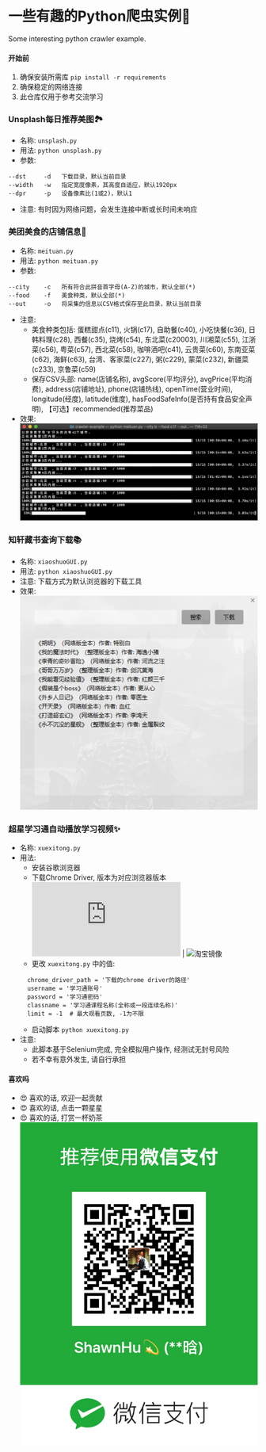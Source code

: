 # 一些有趣的Python爬虫实例🐛
Some interesting python crawler example. 

#### 开始前
1. 确保安装所需库 `pip install -r requirements`
2. 确保稳定的网络连接
3. 此仓库仅用于参考交流学习

### Unsplash每日推荐美图🏞
- 名称: `unsplash.py`
- 用法: `python unsplash.py`
- 参数: 
```
--dst     -d   下载目录，默认当前目录
--width   -w   指定宽度像素，其高度自适应，默认1920px
--dpr     -p   设备像素比(1或2)，默认1
```
- 注意: 有时因为网络问题，会发生连接中断或长时间未响应

### 美团美食的店铺信息🍱
- 名称: `meituan.py`
- 用法: `python meituan.py`
- 参数:
```
--city    -c   所有符合此拼音首字母(A-Z)的城市，默认全部(*)
--food    -f   美食种类，默认全部(*)
--out     -o   将采集的信息以CSV格式保存至此目录，默认当前目录
```
- 注意:
  - 美食种类包括: 蛋糕甜点(c11), 火锅(c17), 自助餐(c40), 小吃快餐(c36), 日韩料理(c28), 西餐(c35), 烧烤(c54), 东北菜(c20003), 川湘菜(c55), 江浙菜(c56), 粤菜(c57), 西北菜(c58), 咖啡酒吧(c41), 云贵菜(c60), 东南亚菜(c62), 海鲜(c63), 台湾、客家菜(c227), 粥(c229), 蒙菜(c232), 新疆菜(c233), 京鲁菜(c59)
  - 保存CSV头部: name(店铺名称), avgScore(平均评分), avgPrice(平均消费), address(店铺地址), phone(店铺热线), openTime(营业时间), longitude(经度), latitude(维度), hasFoodSafeInfo(是否持有食品安全声明), 【可选】recommended(推荐菜品)
- 效果:
![meituan](./img/meituan.png)

### 知轩藏书查询下载📚
- 名称: `xiaoshuoGUI.py`
- 用法: `python xiaoshuoGUI.py`
- 注意: 下载方式为默认浏览器的下载工具
- 效果:
![xiaoshuo](./img/xiaoshuo.png)

### 超星学习通自动播放学习视频✨
- 名称: `xuexitong.py`
- 用法:
  - 安装谷歌浏览器
  - 下载Chrome Driver, 版本为对应浏览器版本 ![官方地址](http://chromedriver.storage.googleapis.com/index.html) | ![淘宝镜像](http://npm.taobao.org/mirrors/chromedriver/)
  - 更改 `xuexitong.py` 中的值:
  ```
    chrome_driver_path = '下载的chrome driver的路径'
    username = '学习通账号'
    password = '学习通密码'
    classname = '学习通课程名称(全称或一段连续名称)'
    limit = -1  # 最大观看页数, -1为不限
  ```
  - 启动脚本 `python xuexitong.py`
- 注意:
  - 此脚本基于Selenium完成, 完全模拟用户操作, 经测试无封号风险
  - 若不幸有意外发生, 请自行承担

#### 喜欢吗
- 😍 喜欢的话, 欢迎一起贡献
- 😍 喜欢的话, 点击一颗星星
- 😍 喜欢的话, 打赏一杯奶茶
![weixinzhifu](./img/vxqr.jpg)
